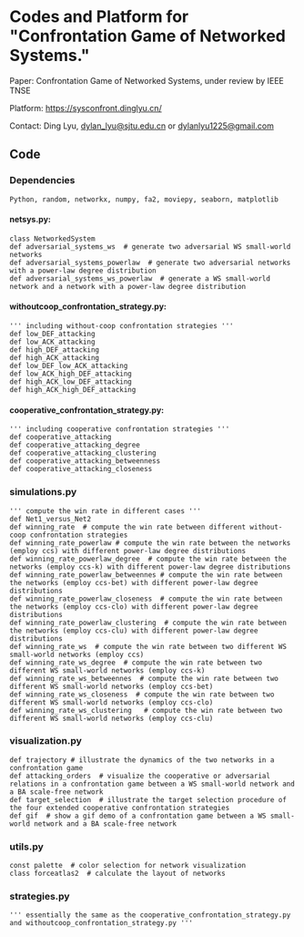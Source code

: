 # Codes and Platform for "Confrontation Game of Networked Systems."

Paper: Confrontation Game of Networked Systems, under review by IEEE TNSE

Platform: https://sysconfront.dinglyu.cn/

Contact: Ding Lyu, dylan_lyu@sjtu.edu.cn or dylanlyu1225@gmail.com


## Code

### Dependencies
    Python, random, networkx, numpy, fa2, moviepy, seaborn, matplotlib


#### netsys.py: 
    class NetworkedSystem 
    def adversarial_systems_ws  # generate two adversarial WS small-world networks
    def adversarial_systems_powerlaw  # generate two adversarial networks with a power-law degree distribution 
    def adversarial_systems_ws_powerlaw  # generate a WS small-world network and a network with a power-law degree distribution
    

#### withoutcoop_confrontation_strategy.py: 
    ''' including without-coop confrontation strategies '''
    def low_DEF_attacking
    def low_ACK_attacking
    def high_DEF_attacking
    def high_ACK_attacking
    def low_DEF_low_ACK_attacking
    def low_ACK_high_DEF_attacking
    def high_ACK_low_DEF_attacking
    def high_ACK_high_DEF_attacking


#### cooperative_confrontation_strategy.py:
    ''' including cooperative confrontation strategies '''
    def cooperative_attacking
    def cooperative_attacking_degree
    def cooperative_attacking_clustering
    def cooperative_attacking_betweenness
    def cooperative_attacking_closeness

### simulations.py
    ''' compute the win rate in different cases '''
    def Net1_versus_Net2
    def winning_rate  # compute the win rate between different without-coop confrontation strategies
    def winning_rate_powerlaw # compute the win rate between the networks (employ ccs) with different power-law degree distributions
    def winning_rate_powerlaw_degree  # compute the win rate between the networks (employ ccs-k) with different power-law degree distributions
    def winning_rate_powerlaw_betweennes # compute the win rate between the networks (employ ccs-bet) with different power-law degree distributions
    def winning_rate_powerlaw_closeness  # compute the win rate between the networks (employ ccs-clo) with different power-law degree distributions
    def winning_rate_powerlaw_clustering  # compute the win rate between the networks (employ ccs-clu) with different power-law degree distributions
    def winning_rate_ws  # compute the win rate between two different WS small-world networks (employ ccs) 
    def winning_rate_ws_degree  # compute the win rate between two different WS small-world networks (employ ccs-k) 
    def winning_rate_ws_betweennes  # compute the win rate between two different WS small-world networks (employ ccs-bet) 
    def winning_rate_ws_closeness  # compute the win rate between two different WS small-world networks (employ ccs-clo) 
    def winning_rate_ws_clustering   # compute the win rate between two different WS small-world networks (employ ccs-clu) 

### visualization.py
    def trajectory # illustrate the dynamics of the two networks in a confrontation game
    def attacking_orders  # visualize the cooperative or adversarial relations in a confrontation game between a WS small-world network and a BA scale-free network
    def target_selection  # illustrate the target selection procedure of the four extended cooperative confrontation strategies
    def gif  # show a gif demo of a confrontation game between a WS small-world network and a BA scale-free network 

### utils.py
    const palette  # color selection for network visualization
    class forceatlas2  # calculate the layout of networks

### strategies.py
    ''' essentially the same as the cooperative_confrontation_strategy.py and withoutcoop_confrontation_strategy.py '''







